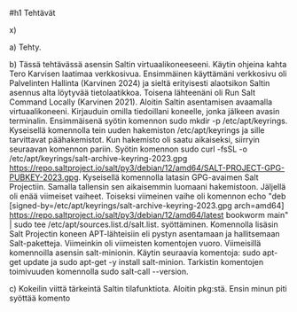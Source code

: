 #h1 Tehtävät

x)

a) Tehty.

b) Tässä tehtävässä asensin Saltin virtuaalikoneeseeni. Käytin ohjeina kahta Tero Karvisen laatimaa verkkosivua. Ensimmäinen käyttämäni verkkosivu oli Palvelinten Hallinta (Karvinen 2024) ja sieltä erityisesti alaotsikon Saltin asennus alta löytyvää tietolaatikkoa. Toisena lähteenäni oli Run Salt Command Locally (Karvinen 2021).
Aloitin Saltin asentamisen avaamalla virtuaalikoneeni. Kirjauduin omilla tiedoillani koneelle, jonka jälkeen avasin terminalin. Ensimmäisenä syötin komennon sudo mkdir -p /etc/apt/keyrings. Kyseisellä komennolla tein uuden hakemiston /etc/apt/keyrings ja sille tarvittavat päähakemistot.
Kun hakemisto oli saatu aikaiseksi, siirryin seuraavan komennon pariin. Syötin komennon sudo curl -fsSL -o /etc/apt/keyrings/salt-archive-keyring-2023.gpg https://repo.saltproject.io/salt/py3/debian/12/amd64/SALT-PROJECT-GPG-PUBKEY-2023.gpg. Kyseisellä komennolla latasin GPG-avaimen Salt Projectiin. Samalla tallensin sen aikaisemmin luomaani hakemistoon.
Jäljellä oli enää viimeiset vaiheet. Toiseksi viimeinen vaihe oli komennon echo "deb [signed-by=/etc/apt/keyrings/salt-archive-keyring-2023.gpg arch=amd64] https://repo.saltproject.io/salt/py3/debian/12/amd64/latest bookworm main" | sudo tee /etc/apt/sources.list.d/salt.list. syöttäminen. Komennolla lisäsin Salt Projectin koneen APT-lähteisiin eli pystyn asentamaan ja hallitsemaan Salt-paketteja.
Viimeinkin oli viimeisten komentojen vuoro. Viimeisillä komennoilla asensin salt-minionin. Käytin seuraavia komentoja: sudo apt-get update ja sudo apt-get -y install salt-minion. Tarkistin komentojen toimivuuden komennolla sudo salt-call --version.

c) Kokeilin viittä tärkeintä Saltin tilafunktiota. Aloitin pkg:stä. Ensin minun piti syöttää komento 
